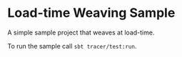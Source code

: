 Load-time Weaving Sample
========================

A simple sample project that weaves at load-time.

To run the sample call `sbt tracer/test:run`.
